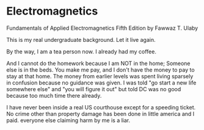 # Electromagnetics
Fundamentals of Applied Electromagnetics
Fifth Edition
by Fawwaz T. Ulaby

This is my real undergraduate background.  Let it live again.  

By the way, I am a tea person now.  I already had my coffee. 

And I cannot do the homework because I am NOT in the home; Someone else is in the beds. You make me pay, and I don't have the money to pay to stay at that home. The money from earlier levels was spent living sparsely in confusion because no guidance was given.  I was told "go start a new life somewhere else" and "you will figure it out" but told DC was no good because too much time there already.

I have never been inside a real US courthouse except for a speeding ticket.  No crime other than property damage has been done in little america and I paid.  everyone else claiming harm by me is a liar.
